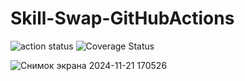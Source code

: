 # Skill-Swap-GitHubActions


![action status](https://github.com/Zhanylmyrza/Skill-Swap-GitHubActions/actions/workflows/github-actions.yaml/badge.svg)
![Coverage Status](https://img.shields.io/endpoint?url=https://gist.githubusercontent.com/Zhanylmyrza/3c81ec8e804b0ea9c040e305a036a806/raw/coverage.json)


![Снимок экрана 2024-11-21 170526](https://github.com/user-attachments/assets/ca5dd484-8976-4ee7-9f11-46e11f432b1d)
